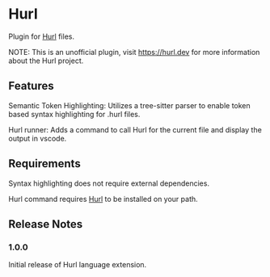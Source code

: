 # Hurl

Plugin for [Hurl](https://hurl.dev) files.

NOTE: This is an unofficial plugin, visit <https://hurl.dev> for more information
about the Hurl project.

## Features

Semantic Token Highlighting:
Utilizes a tree-sitter parser to enable token based syntax highlighting for
.hurl files.

Hurl runner:
Adds a command to call Hurl for the current file and display the output in vscode.

## Requirements

Syntax highlighting does not require external dependencies.

Hurl command requires [Hurl](https://hurl.dev) to be installed on your path.

## Release Notes

### 1.0.0

Initial release of Hurl language extension.
